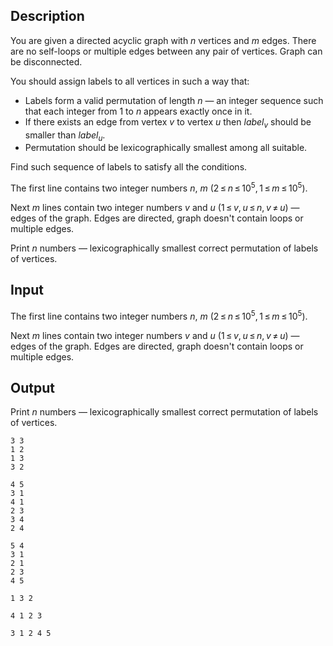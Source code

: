 ## Description

<div><p>You are given a directed acyclic graph with <span class="tex-span"><i>n</i></span> vertices and <span class="tex-span"><i>m</i></span> edges. There are no self-loops or multiple edges between any pair of vertices. Graph can be disconnected.</p><p>You should assign labels to all vertices in such a way that:</p><ul> <li> Labels form a valid permutation of length <span class="tex-span"><i>n</i></span> — an integer sequence such that each integer from <span class="tex-span">1</span> to <span class="tex-span"><i>n</i></span> appears exactly once in it. </li><li> If there exists an edge from vertex <span class="tex-span"><i>v</i></span> to vertex <span class="tex-span"><i>u</i></span> then <span class="tex-span"><i>label</i><sub class="lower-index"><i>v</i></sub></span> should be smaller than <span class="tex-span"><i>label</i><sub class="lower-index"><i>u</i></sub></span>. </li><li> Permutation should be lexicographically smallest among all suitable. </li></ul><p>Find such sequence of labels to satisfy all the conditions.</p></div><div class="input-specification"><p>The first line contains two integer numbers <span class="tex-span"><i>n</i></span>, <span class="tex-span"><i>m</i></span> (<span class="tex-span">2 ≤ <i>n</i> ≤ 10<sup class="upper-index">5</sup>, 1 ≤ <i>m</i> ≤ 10<sup class="upper-index">5</sup></span>).</p><p>Next <span class="tex-span"><i>m</i></span> lines contain two integer numbers <span class="tex-span"><i>v</i></span> and <span class="tex-span"><i>u</i></span> (<span class="tex-span">1 ≤ <i>v</i>, <i>u</i> ≤ <i>n</i>, <i>v</i> ≠ <i>u</i></span>) — edges of the graph. Edges are directed, graph doesn't contain loops or multiple edges.</p></div><div class="output-specification"><p>Print <span class="tex-span"><i>n</i></span> numbers — lexicographically smallest correct permutation of labels of vertices.</p></div>

## Input

<p>The first line contains two integer numbers <span class="tex-span"><i>n</i></span>, <span class="tex-span"><i>m</i></span> (<span class="tex-span">2 ≤ <i>n</i> ≤ 10<sup class="upper-index">5</sup>, 1 ≤ <i>m</i> ≤ 10<sup class="upper-index">5</sup></span>).</p><p>Next <span class="tex-span"><i>m</i></span> lines contain two integer numbers <span class="tex-span"><i>v</i></span> and <span class="tex-span"><i>u</i></span> (<span class="tex-span">1 ≤ <i>v</i>, <i>u</i> ≤ <i>n</i>, <i>v</i> ≠ <i>u</i></span>) — edges of the graph. Edges are directed, graph doesn't contain loops or multiple edges.</p>

## Output

<p>Print <span class="tex-span"><i>n</i></span> numbers — lexicographically smallest correct permutation of labels of vertices.</p>





```input1
3 3
1 2
1 3
3 2

```




```input2
4 5
3 1
4 1
2 3
3 4
2 4

```




```input3
5 4
3 1
2 1
2 3
4 5

```




```output1
1 3 2 

```




```output2
4 1 2 3 

```




```output3
3 1 2 4 5 

```


